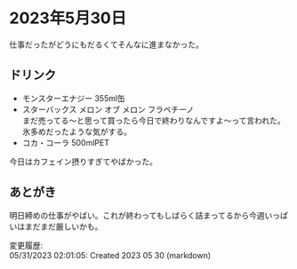 # 2023年5月30日

仕事だったがどうにもだるくてそんなに進まなかった。

## ドリンク

- モンスターエナジー 355ml缶
- スターバックス メロン オブ メロン フラペチーノ  
まだ売ってる～と思って買ったら今日で終わりなんですよ～って言われた。氷多めだったような気がする。
- コカ・コーラ 500mlPET

今日はカフェイン摂りすぎてやばかった。

## あとがき

明日締めの仕事がやばい。これが終わってもしばらく詰まってるから今週いっぱいはまだまだ厳しいかも。

変更履歴:  
05/31/2023 02:01:05: Created 2023 05 30 (markdown)  
